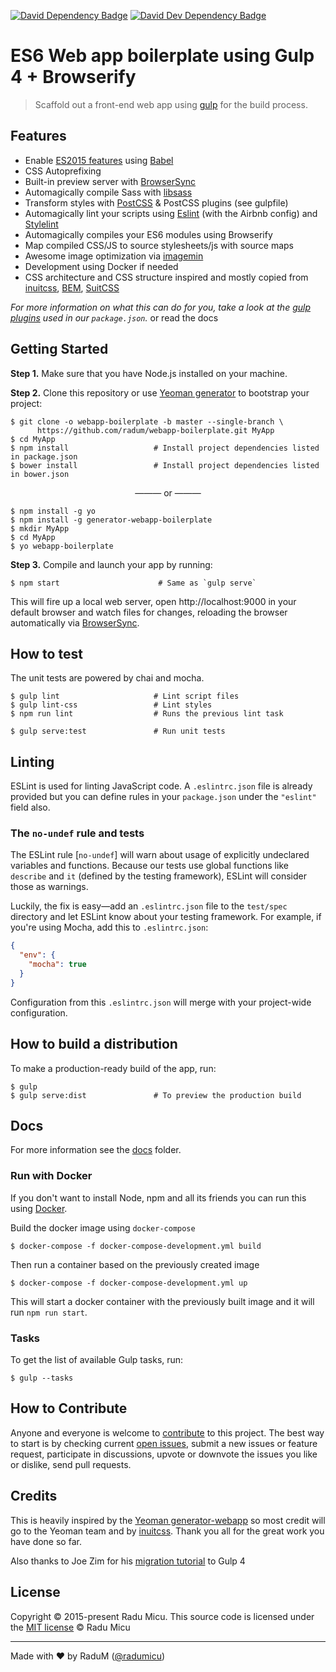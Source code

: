 [![David Dependency Badge](https://david-dm.org/radum/webapp-boilerplate/status.svg)](https://david-dm.org/radum/webapp-boilerplate) [![David Dev Dependency Badge](https://david-dm.org/radum/webapp-boilerplate/dev-status.svg)](https://david-dm.org/radum/webapp-boilerplate?type=dev)

# ES6 Web app boilerplate using Gulp 4 + Browserify

> Scaffold out a front-end web app using [gulp](http://gulpjs.com/) for the build process.

## Features

* Enable [ES2015 features](https://babeljs.io/docs/learn-es2015/) using [Babel](https://babeljs.io)
* CSS Autoprefixing
* Built-in preview server with [BrowserSync](https://www.browsersync.io/)
* Automagically compile Sass with [libsass](http://libsass.org)
* Transform styles with [PostCSS](http://postcss.org/) & PostCSS plugins (see gulpfile)
* Automagically lint your scripts using [Eslint](http://eslint.org/) (with the Airbnb config) and [Stylelint](http://stylelint.io/)
* Automagically compiles your ES6 modules using Browserify
* Map compiled CSS/JS to source stylesheets/js with source maps
* Awesome image optimization via [imagemin](https://github.com/imagemin/imagemin)
* Development using Docker if needed
* CSS architecture and CSS structure inspired and mostly copied from [inuitcss](https://github.com/inuitcss/inuitcss), [BEM](http://getbem.com/), [SuitCSS](https://github.com/suitcss)

*For more information on what this can do for you, take a look at the [gulp plugins](package.json) used in our `package.json`.* or read the docs



## Getting Started

**Step 1.** Make sure that you have Node.js installed on your machine.

**Step 2.** Clone this repository or use [Yeoman generator](https://github.com/radum/webapp-boilerplate/tree/generator-webapp-boilerplate) to bootstrap your project:

```
$ git clone -o webapp-boilerplate -b master --single-branch \
      https://github.com/radum/webapp-boilerplate.git MyApp
$ cd MyApp
$ npm install                   # Install project dependencies listed in package.json
$ bower install                 # Install project dependencies listed in bower.json
```

<p align="center">——— or ———</p>

```
$ npm install -g yo
$ npm install -g generator-webapp-boilerplate
$ mkdir MyApp
$ cd MyApp
$ yo webapp-boilerplate
```

**Step 3.** Compile and launch your app by running:

```
$ npm start                      # Same as `gulp serve`
```

This will fire up a local web server, open http://localhost:9000 in your default browser and watch files for changes, reloading the browser automatically via [BrowserSync](https://www.browsersync.io/).

## How to test

The unit tests are powered by chai and mocha.

```
$ gulp lint                     # Lint script files
$ gulp lint-css                 # Lint styles
$ npm run lint                  # Runs the previous lint task

$ gulp serve:test               # Run unit tests
```

## Linting

ESLint is used for linting JavaScript code. A `.eslintrc.json` file is already provided but you can define rules in your `package.json` under the `"eslint"` field also.

### The `no-undef` rule and tests

The ESLint rule [`no-undef`] will warn about usage of explicitly undeclared variables and functions. Because our tests use global functions like `describe` and `it` (defined by the testing framework), ESLint will consider those as warnings.

Luckily, the fix is easy—add an `.eslintrc.json` file to the `test/spec` directory and let ESLint know about your testing framework. For example, if you're using Mocha, add this to `.eslintrc.json`:

```json
{
  "env": {
    "mocha": true
  }
}
```

Configuration from this `.eslintrc.json` will merge with your project-wide configuration.

## How to build a distribution

To make a production-ready build of the app, run:

```
$ gulp
$ gulp serve:dist               # To preview the production build
```

## Docs

For more information see the [docs](docs) folder.

### Run with Docker

If you don't want to install Node, npm and all its friends you can run this using [Docker](https://www.docker.com/).

Build the docker image using `docker-compose`

```
$ docker-compose -f docker-compose-development.yml build
```

Then run a container based on the previously created image

```
$ docker-compose -f docker-compose-development.yml up
```

This will start a docker container with the previously built image and it will run `npm run start`.

### Tasks

To get the list of available Gulp tasks, run:

```
$ gulp --tasks
```

## How to Contribute

Anyone and everyone is welcome to [contribute](CONTRIBUTING.md) to this project. The best way to start is by checking current [open issues](https://github.com/radum/webapp-boilerplate/issues), submit a new issues or feature request, participate in discussions, upvote or downvote the issues you like or dislike, send pull requests.

## Credits

This is heavily inspired by the [Yeoman generator-webapp](https://github.com/yeoman/generator-webapp) so most credit will go to the Yeoman team and by [inuitcss](https://github.com/inuitcss/inuitcss). Thank you all for the great work you have done so far.

Also thanks to Joe Zim for his [migration tutorial](https://www.joezimjs.com/javascript/complete-guide-upgrading-gulp-4/) to Gulp 4

## License

Copyright © 2015-present Radu Micu. This source code is licensed under the [MIT license](https://opensource.org/licenses/MIT) © Radu Micu

---
Made with ♥ by RaduM ([@radumicu](http://twitter.com/radumicu))
